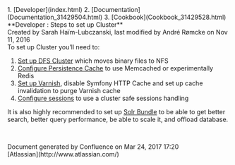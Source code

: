 <div id="page">
<div id="main" class="aui-page-panel">
<div id="main-header">
<div id="breadcrumb-section">
1.  [Developer](index.html)
2.  [Documentation](Documentation_31429504.html)
3.  [Cookbook](Cookbook_31429528.html)

</div>
**Developer : Steps to set up Cluster**

</div>
<div id="content" class="view">
<div class="page-metadata">
Created by Sarah Haïm-Lubczanski, last modified by André Rømcke on Nov
11, 2016

</div>
<div id="main-content" class="wiki-content group">
To set up Cluster you’ll need to:

1.  [Set up DFS
    Cluster](Clustering_31430387.html#Clustering-DFSIOHandler) which
    moves binary files to NFS
2.  [Configure Persistence
    Cache](Repository_31432023.html#Repository-Persistencecacheconfiguration)
    to use Memcached or experimentally Redis
3.  [Set up Varnish](HTTP-Cache_31430152.html#HTTPCache-UsingVarnish),
    disable Symfony HTTP Cache and set up cache invalidation to purge
    Varnish cache
4.  [Configure sessions](Sessions_31429667.html) to use a cluster safe
    sessions handling

It is also highly recommended to set up [Solr
Bundle](Solr-Bundle_31430592.html) to be able to get better search,
better query performance, be able to scale it, and offload database.

 

</div>
</div>
</div>
<div id="footer" role="contentinfo">
<div class="section footer-body">
Document generated by Confluence on Mar 24, 2017 17:20

<div id="footer-logo">
[Atlassian](http://www.atlassian.com/)

</div>
</div>
</div>
</div>

